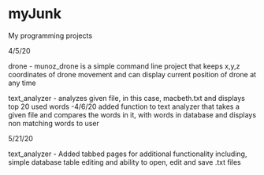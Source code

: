 # myJunk
My programming projects

4/5/20

drone - munoz_drone is a simple command line project that keeps x,y,z coordinates of drone movement and can display current position of drone at      any time
  
text_analyzer - analyzes given file, in this case, macbeth.txt and displays top 20 used words 
  -4/6/20 added function to text analyzer that takes a given file and compares the words in it, with words in database and displays non        matching words to user

5/21/20

text_analyzer - Added tabbed pages for additional functionality including, simple database table editing and ability to open, edit and save .txt files
